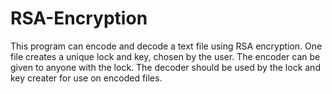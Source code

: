 # RSA-Encryption
This program can encode and decode a text file using RSA encryption.
One file creates a unique lock and key, chosen by the user. The encoder can be given to anyone with the lock.
The decoder should be used by the lock and key creater for use on encoded files.
